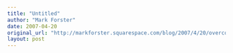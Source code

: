 ```yaml
---
title: "Untitled"
author: "Mark Forster"
date: 2007-04-20
original_url: "http://markforster.squarespace.com/blog/2007/4/20/overcome-procrastination-with-checklists.html"
layout: post
---
```

